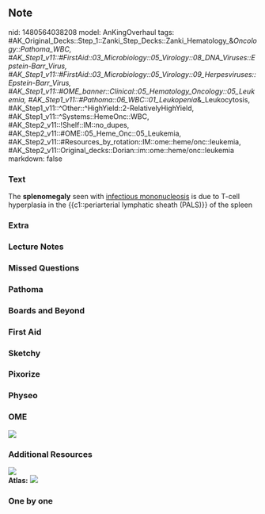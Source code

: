 ## Note
nid: 1480564038208
model: AnKingOverhaul
tags: #AK_Original_Decks::Step_1::Zanki_Step_Decks::Zanki_Hematology_&_Oncology::Pathoma_WBC, #AK_Step1_v11::#FirstAid::03_Microbiology::05_Virology::08_DNA_Viruses::Epstein-Barr_Virus, #AK_Step1_v11::#FirstAid::03_Microbiology::05_Virology::09_Herpesviruses::Epstein-Barr_Virus, #AK_Step1_v11::#OME_banner::Clinical::05_Hematology_Oncology::05_Leukemia, #AK_Step1_v11::#Pathoma::06_WBC::01_Leukopenia_&_Leukocytosis, #AK_Step1_v11::^Other::^HighYield::2-RelativelyHighYield, #AK_Step1_v11::^Systems::HemeOnc::WBC, #AK_Step2_v11::!Shelf::IM::no_dupes, #AK_Step2_v11::#OME::05_Heme_Onc::05_Leukemia, #AK_Step2_v11::#Resources_by_rotation::IM::ome::heme/onc::leukemia, #AK_Step2_v11::Original_decks::Dorian::im::ome::heme/onc::leukemia
markdown: false

### Text
<div>
  <div>
    <div>
      The <b>splenomegaly</b> seen with <u>infectious
      mononucleosis</u> is due to T-cell hyperplasia in the
      {{c1::periarterial lymphatic sheath (PALS)}} of the spleen
    </div>
  </div>
</div>

### Extra


### Lecture Notes


### Missed Questions


### Pathoma


### Boards and Beyond


### First Aid


### Sketchy


### Pixorize


### Physeo


### OME
<div class="ome-widget">
  <a href=
  "https://onlinemeded.org/spa/hematology-oncology/leukemia/acquire?ref=anki">
  <img src="_OME_AnkiFlashcards_Lesson_2.png"></a>
</div>

### Additional Resources
<img src="paste-5026292852326401.jpg" class="resizer">
<div><b>Atlas:</b> <img src="tmpb7hjbM.png" class="resizer"></div>

### One by one

